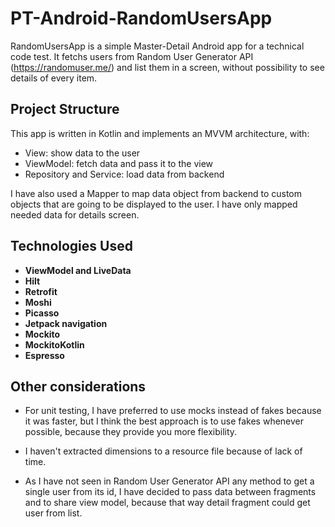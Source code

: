 # PT-Android-RandomUsersApp

RandomUsersApp is a simple Master-Detail Android app for a technical code test. It fetchs users from Random User Generator API (https://randomuser.me/) and list them in a screen, without possibility to see details of every item.

## Project Structure

This app is written in Kotlin and implements an MVVM architecture, with:
- View: show data to the user
- ViewModel: fetch data and pass it to the view
- Repository and Service: load data from backend

I have also used a Mapper to map data object from backend to custom objects that are going to be displayed to the user. I have only mapped needed data for details screen.

## Technologies Used
- **ViewModel and LiveData**
- **Hilt**
- **Retrofit**
- **Moshi**
- **Picasso**
- **Jetpack navigation**
- **Mockito**
- **MockitoKotlin**
- **Espresso**

## Other considerations

- For unit testing, I have preferred to use mocks instead of fakes because it was faster, but I think the best approach is to use fakes whenever possible, because they provide you more flexibility.

- I haven't extracted dimensions to a resource file because of lack of time.

- As I have not seen in Random User Generator API any method to get a single user from its id, I have decided to pass data between fragments and to share view model, because that way detail fragment could get user from list.
